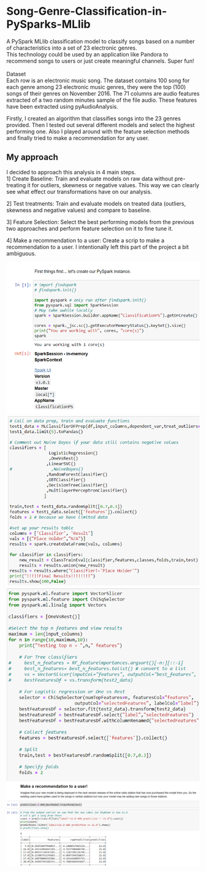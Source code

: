 # Song-Genre-Classification-in-PySparks-MLlib
A PySpark MLlib classification model to classify songs based on a number of characteristics into a set of 23 electronic genres. <br />
This technology could be used by an application like Pandora to recommend songs to users or just create meaningful channels. Super fun! <br />
<br />
Dataset <br />
Each row is an electronic music song. The dataset contains 100 song for each genre among 23 electronic music genres, they were the top (100) songs of their genres on November 2016. The 71 columns are audio features extracted of a two random minutes sample of the file audio. These features have been extracted using pyAudioAnalysis. <br />

Firstly, I created an algorithm that classifies songs into the 23 genres provided. Then I tested out several different models and select the highest performing one. Also I played around with the feature selection methods and finally tried to make a recommendation for any user. 
<br />
## My approach
I decided to approach this analysis in 4 main steps.
<br />
1] Create Baseline: Train and evaluate models on raw data without pre-treating it for outliers, skewness or negative values. This way we can clearly see what effect our transformations have on our analysis. <br />

2] Test treatments: Train and evaluate models on treated data (outliers, skewness and negative values) and compare to baseline. <br />

3] Feature Selection: Select the best performing models from the previous two approaches and perform feature selection on it to fine tune it. <br />

4] Make a recommendation to a user: Create a scrip to make a recommendation to a user. I intentionally left this part of the project a bit ambiguous. <br />

![Screenshot](sp1.PNG)
![Screenshot](sp2.PNG)
![Screenshot](sp3.PNG)
![Screenshot](sp4.PNG)
